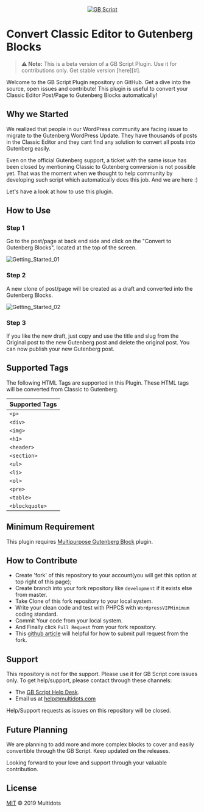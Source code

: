 <p align="center"><a href="#"><img src="https://encrypted-tbn0.gstatic.com/images?q=tbn:ANd9GcR9pLRtO05PaBPP38tfi8Gh10sMswfMtaawL0rcQIxpliJj82CB" alt="GB Script"></a></p>

# Convert Classic Editor to Gutenberg Blocks

> **⚠️ Note:** This is a beta version of a GB Script Plugin. Use it for contributions only. Get stable version [here][#].


Welcome to the GB Script Plugin repository on GitHub. Get a dive into the source, open issues and contribute! This plugin is useful to convert your Classic Editor Post/Page to Gutenberg Blocks automatically!

## Why we Started

We realized that people in our WordPress community are facing issue to migrate to the Gutenberg WordPress Update. They have thousands of posts in the Classic Editor and they cant find any solution to convert all posts into Gutenberg easily.

Even on the official Gutenberg support, a ticket with the same issue has been closed by mentioning Classic to Gutenberg conversion is not possible yet. That was the moment when we thought to help community by developing such script which automatically does this job.
And we are here :)

Let's have a look at how to use this plugin.

## How to Use

### Step 1

Go to the post/page at back end side and click on the "Convert to Gutenberg Blocks", located at the top of the screen.

![Getting_Started_01](https://user-images.githubusercontent.com/25176325/57845846-7593fd00-77f0-11e9-8c67-53800056723c.png)

### Step 2

A new clone of post/page will be created as a draft and converted into the Gutenberg Blocks.

![Getting_Started_02](https://user-images.githubusercontent.com/25176325/57845868-83e21900-77f0-11e9-8308-d9c21b888deb.png)

### Step 3

If you like the new draft, just copy and use the title and slug from the Original post to the new Gutenberg post and delete the original post. You can now publish your new Gutenberg post.

## Supported Tags

The following HTML Tags are supported in this Plugin. These HTML tags will be converted from Classic to Gutenberg.

Supported Tags |
----- |
`<p>`  |
`<div>` |
`<img>` |
`<h1>` |
`<header>` |
`<section>` |
`<ul>` |
`<li>` |
`<ol>` |
`<pre>` |
`<table>` |
`<blockquote>` |


## Minimum Requirement

This plugin requires [Multipurpose Gutenberg Block](https://wordpress.org/plugins/multipurpose-block/) plugin.


## How to Contribute

- Create 'fork' of this repository to your account(you will get this option at top right of this page);
- Create branch into your fork repository like `development` if it exists else from master.
- Take Clone of this fork repository to your local system.
- Write your clean code and test with PHPCS with `WordpressVIPMinimum` coding standard.
- Commit Your code from your local system. 
- And Finally click `Pull Request` from your fork repository.
- This [github article](https://help.github.com/en/articles/creating-a-pull-request-from-a-fork) will helpful for how to submit pull request from the fork.

## Support
This repository is not for the support. Please use it for GB Script core issues only. To get help/support, please contact through these channels:

* The [GB Script Help Desk](#).
* Email us at [help@multidots.com](mailto:help@multidots.com)

Help/Support requests as issues on this repository will be closed.

## Future Planning

We are planning to add more and more complex blocks to cover and easily convertible through the GB Script. Keep updated on the releases.

Looking forward to your love and support through your valuable contribution.

## License

[MIT](LICENSE) © 2019 Multidots
